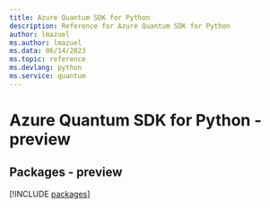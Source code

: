```yaml
---
title: Azure Quantum SDK for Python
description: Reference for Azure Quantum SDK for Python
author: lmazuel
ms.author: lmazuel
ms.data: 06/14/2023
ms.topic: reference
ms.devlang: python
ms.service: quantum
---
```

# Azure Quantum SDK for Python - preview
## Packages - preview
[!INCLUDE [packages](quantum-index.md)]